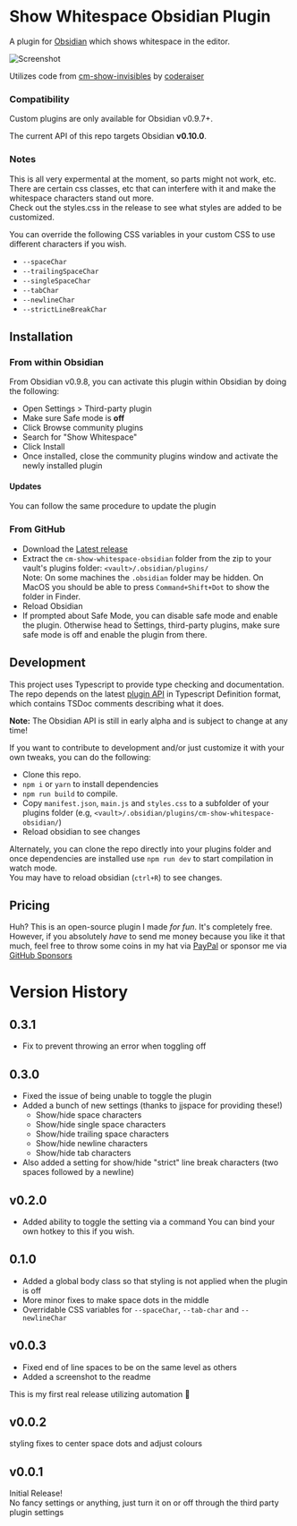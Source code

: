 # Show Whitespace Obsidian Plugin
A plugin for [Obsidian](https://obsidian.md) which shows whitespace in the editor.

![Screenshot](https://github.com/deathau/cm-show-whitespace-obsidian/raw/main/screenshot.png)

Utilizes code from [cm-show-invisibles](https://github.com/coderaiser/cm-show-invisibles)
by [coderaiser](https://github.com/coderaiser)

### Compatibility

Custom plugins are only available for Obsidian v0.9.7+.

The current API of this repo targets Obsidian **v0.10.0**. 

### Notes
This is all very expermental at the moment, so parts might not work, etc.  
There are certain css classes, etc that can interfere with it and make the whitespace characters stand out more.  
Check out the styles.css in the release to see what styles are added to be customized.

You can override the following CSS variables in your custom CSS to use different characters if you wish.
  - `--spaceChar`
  - `--trailingSpaceChar`
  - `--singleSpaceChar`
  - `--tabChar`
  - `--newlineChar`
  - `--strictLineBreakChar`

## Installation

### From within Obsidian
From Obsidian v0.9.8, you can activate this plugin within Obsidian by doing the following:
- Open Settings > Third-party plugin
- Make sure Safe mode is **off**
- Click Browse community plugins
- Search for "Show Whitespace"
- Click Install
- Once installed, close the community plugins window and activate the newly installed plugin
#### Updates
You can follow the same procedure to update the plugin

### From GitHub
- Download the [Latest release](https://github.com/deathau/cm-show-whitespace-obsidian/releases/latest)
- Extract the `cm-show-whitespace-obsidian` folder from the zip to your vault's plugins folder: `<vault>/.obsidian/plugins/`  
Note: On some machines the `.obsidian` folder may be hidden. On MacOS you should be able to press `Command+Shift+Dot` to show the folder in Finder.
- Reload Obsidian
- If prompted about Safe Mode, you can disable safe mode and enable the plugin.
Otherwise head to Settings, third-party plugins, make sure safe mode is off and
enable the plugin from there.

## Development

This project uses Typescript to provide type checking and documentation.  
The repo depends on the latest [plugin API](https://github.com/obsidianmd/obsidian-api) in Typescript Definition format, which contains TSDoc comments describing what it does.

**Note:** The Obsidian API is still in early alpha and is subject to change at any time!

If you want to contribute to development and/or just customize it with your own
tweaks, you can do the following:
- Clone this repo.
- `npm i` or `yarn` to install dependencies
- `npm run build` to compile.
- Copy `manifest.json`, `main.js` and `styles.css` to a subfolder of your plugins
folder (e.g, `<vault>/.obsidian/plugins/cm-show-whitespace-obsidian/`)
- Reload obsidian to see changes

Alternately, you can clone the repo directly into your plugins folder and once
dependencies are installed use `npm run dev` to start compilation in watch mode.  
You may have to reload obsidian (`ctrl+R`) to see changes.

## Pricing
Huh? This is an open-source plugin I made *for fun*. It's completely free.
However, if you absolutely *have* to send me money because you like it that
much, feel free to throw some coins in my hat via
[PayPal](https://paypal.me/deathau) or sponsor me via
[GitHub Sponsors](https://github.com/sponsors/deathau)

# Version History
## 0.3.1
- Fix to prevent throwing an error when toggling off

## 0.3.0
- Fixed the issue of being unable to toggle the plugin
- Added a bunch of new settings (thanks to jjspace for providing these!)
  - Show/hide space characters
  - Show/hide single space characters
  - Show/hide trailing space characters
  - Show/hide newline characters
  - Show/hide tab characters
- Also added a setting for show/hide "strict" line break characters (two spaces followed by a newline)

## v0.2.0
- Added ability to toggle the setting via a command
You can bind your own hotkey to this if you wish.

## 0.1.0
- Added a global body class so that styling is not applied when the plugin is off
- More minor fixes to make space dots in the middle
- Overridable CSS variables for `--spaceChar`, `--tab-char` and `--newlineChar`

## v0.0.3
- Fixed end of line spaces to be on the same level as others
- Added a screenshot to the readme

This is my first real release utilizing automation 🤞

## v0.0.2
styling fixes to center space dots and adjust colours

## v0.0.1
Initial Release!  
No fancy settings or anything, just turn it on or off through the third party plugin settings
